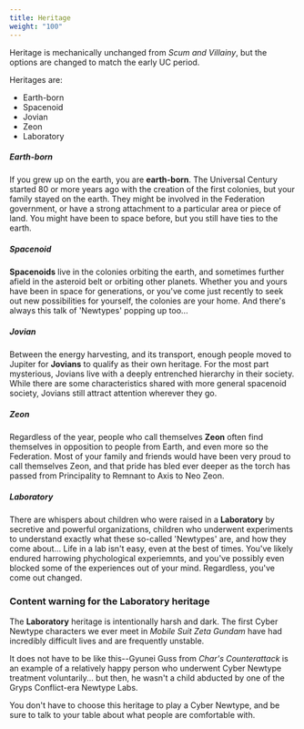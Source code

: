 ```yaml
---
title: Heritage
weight: "100"
---
```


Heritage is mechanically unchanged from _Scum and Villainy_, but the options are
changed to match the early UC period.

Heritages are:

- Earth-born
- Spacenoid
- Jovian
- Zeon
- Laboratory

##### Earth-born

If you grew up on the earth, you are **earth-born**. The Universal Century
started 80 or more years ago with the creation of the first colonies, but your
family stayed on the earth. They might be involved in the Federation government,
or have a strong attachment to a particular area or piece of land. You might
have been to space before, but you still have ties to the earth.

##### Spacenoid

**Spacenoids** live in the colonies orbiting the earth, and sometimes further
afield in the asteroid belt or orbiting other planets. Whether you and yours
have been in space for generations, or you've come just recently to seek out new
possibilities for yourself, the colonies are your home. And there's always this
talk of 'Newtypes' popping up too...

##### Jovian

Between the energy harvesting, and its transport, enough people moved to Jupiter
for **Jovians** to qualify as their own heritage. For the most part mysterious,
Jovians live with a deeply entrenched hierarchy in their society. While there
are some characteristics shared with more general spacenoid society, Jovians
still attract attention wherever they go.

##### Zeon

Regardless of the year, people who call themselves **Zeon** often find
themselves in opposition to people from Earth, and even more so the Federation.
Most of your family and friends would have been very proud to call themselves
Zeon, and that pride has bled ever deeper as the torch has passed from
Principality to Remnant to Axis to Neo Zeon.

##### Laboratory

There are whispers about children who were raised in a **Laboratory** by
secretive and powerful organizations, children who underwent experiments to
understand exactly what these so-called 'Newtypes' are, and how they come
about... Life in a lab isn't easy, even at the best of times. You've likely
endured harrowing phychological experiemnts, and you've possibly even blocked
some of the experiences out of your mind. Regardless, you've come out changed.

### Content warning for the Laboratory heritage

The **Laboratory** heritage is intentionally harsh and dark. The first Cyber Newtype
characters we ever meet in _Mobile Suit Zeta Gundam_ have had incredibly
difficult lives and are frequently unstable.

It does not have to be like this--Gyunei Guss from _Char's Counterattack_ is an
example of a relatively happy person who underwent Cyber Newtype treatment
voluntarily... but then, he wasn't a child abducted by one of the Gryps
Conflict-era Newtype Labs.

You don't have to choose this heritage to play a Cyber Newtype, and be sure to
talk to your table about what people are comfortable with.
